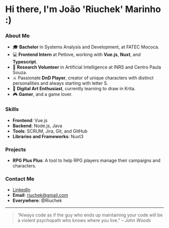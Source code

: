 # Hi there, I'm João 'Riuchek' Marinho :)

### About Me
- 🎓 **Bachelor** in Systems Analysis and Development, at FATEC Mococa.
- 💻 **Frontend Intern** at Petlove, working with **Vue.js**, **Nuxt**, and **Typescript**.
- 🔬 **Research Volunteer** in Artificial Intelligence at INRS and Centro Paula Souza.
- ⚔️ Passionate **DnD Player**, creator of unique characters with distinct personalities and always starting with letter S.
- 🎨 **Digital Art Enthusiast**, currently learning to draw in Krita.
- 🎮 **Gamer**, and a game lover.

### Skills
- **Frontend**: Vue.js
- **Backend**: Node.js, Java
- **Tools**: SCRUM, Jira, Git, and GitHub
- **Libraries and Frameworks**: Nuxt3

### Projects
- **RPG Plus Plus**: A tool to help RPG players manage their campaigns and characters.

### Contact Me
- [LinkedIn](https://www.linkedin.com/in/riuchek/)
- **Email**: riuchek@gmail.com
- **Everywhere**: @Riuchek

---

> “Always code as if the guy who ends up maintaining your code will be a violent psychopath who knows where you live.” – _John Woods_

<!-- You can add more personal touches here, like emojis, badges, or fun facts about yourself! -->
